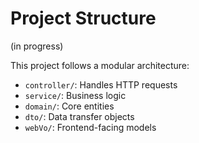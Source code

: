 # Project Structure

(in progress)

This project follows a modular architecture:

- `controller/`: Handles HTTP requests
- `service/`: Business logic
- `domain/`: Core entities
- `dto/`: Data transfer objects
- `webVo/`: Frontend-facing models
